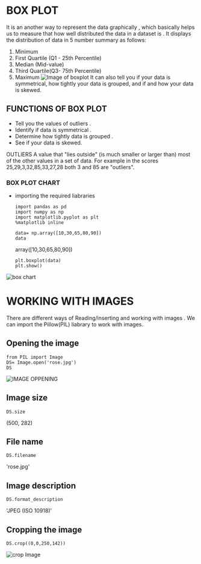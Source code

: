 # BOX PLOT
It is an another way to represent the data graphically , which basically helps us to measure that how well distributed the data in a dataset is . 
It displays the distribution of data in 5 number summary as follows:

1. Minimum
2. First Quartile (Q1 - 25th Percentile)
3. Median (Mid-value)
4. Third Quartile(Q3- 75th Percentile)
5. Maximum
 ![Image of boxplot](https://miro.medium.com/max/1838/1*2c21SkzJMf3frPXPAR_gZA.png)
It can also tell you if your data is symmetrical, how tightly your data is grouped, and if and how your data is skewed.

## FUNCTIONS OF BOX PLOT
 - Tell you the values of outliers .
 - Identify if data is symmetrical .
 - Determine how tightly data is grouped .
 - See if your data is skewed.

OUTLIERS
A value that "lies outside" (is much smaller or larger than) most of the other values in a set of data.
For example in the scores 25,29,3,32,85,33,27,28 both 3 and 85 are "outliers".

### BOX PLOT CHART

- importing the required liabraries

      import pandas as pd
      import numpy as np
      import matplotlib.pyplot as plt
      %matplotlib inline

      data= np.array([10,30,65,80,90])
      data

  array([10,30,65,80,90])

      plt.boxplot(data)
      plt.show()

![box chart](https://miro.medium.com/max/350/1*JJSEEZ6cWNHJiYkb-y7lKg.png)









#  WORKING WITH IMAGES
 
 There are different ways of Reading/inserting and working with images .
 We can import the Pillow(PIL) liabrary to work with images.
 ## Opening the image

    from PIL import Image
    DS= Image.open('rose.jpg')
    DS
![IMAGE OPPENING](https://www.imgonline.com.ua/examples/rose-mini.jpg)

## Image size
    DS.size
(500, 282)

## File name
    DS.filename

'rose.jpg'
## Image description
    DS.format_description
'JPEG (ISO 10918)'

## Cropping the image

    DS.crop((0,0,250,142))
![crop Image](https://www.imgonline.com.ua/examples/image_part_001.jpg)
